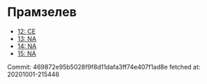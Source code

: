 # Прамзелев
- [12: CE](12.md)
- [13: NA](13.md)
- [14: NA](14.md)
- [15: NA](15.md)

Commit: 469872e95b5028f9f8d11dafa3ff74e407f1ad8e
 fetched at: 20201001-215446
